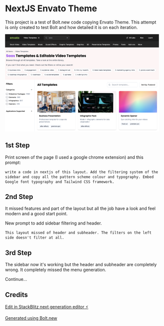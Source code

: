 # NextJS Envato Theme 

This project is a test of Bolt.new code copying Envato Theme. This attempt is only created to test Bolt and how detailed it is on each iteration. 

![title](preview.png)

## 1st Step
Print screen of the page (I used a google chrome extension) and this prompt:
```
write a code in nextjs of this layout. Add the filtering system of the sidebar and copy all the pattern scheme colour and typography. Embed Google font typography and Tailwind CSS framework.
```

## 2nd Step 
It missed features and part of the layout but all the job have a look and feel modern and a good start point.

New prompt to add sidebar filtering and header.
```
This layout missed of header and subheader. The filters on the left side doesn't filter at all.
```

## 3rd Step 
The sidebar now it's working but the header and subheader are completely wrong. It completely missed the menu generation.

Continue... 


## Credits 

[Edit in StackBlitz next generation editor ⚡️](https://stackblitz.com/~/github.com/alexgenovese/envato-theme)

[Generated using Bolt.new](https://bolt.new)
